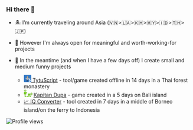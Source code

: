### Hi there 👋
- 🏝️ I’m currently traveling around Asia (🇻🇳>🇱🇦>🇰🇭>🇲🇾>🇮🇩>🇹🇭>🇯🇵)
- 🌱 However I'm always open for meaningful and worth-working-for projects
- 👾 In the meantime (and when I have a few days off) I create small and medium funny projects

  - [<img width="20px" height="20px" src="https://github.com/Megaemce/TytuScript/blob/master/img/TytuScript_logo.png"></img> TytuScript](https://github.com/Megaemce/TytuScript) - tool/game created offline in 14 days in a Thai forest monastery
  - [<img height="20px" src="https://github.com/Megaemce/KapitanDupa/blob/master/images/deactive.svg"></img>Kapitan Dupa](https://github.com/Megaemce/KapitanDupa) - game created in a 5 days on Bali island
  - [📈 IQ Converter](https://github.com/Megaemce/IQ-converter) - tool created in 7 days in a middle of Borneo island/on the ferry to Indonesia

![Profile views](https://komarev.com/ghpvc/?username=Megaemce&color=brightgreen&style=flat)  
